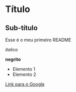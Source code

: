 # Título

## Sub-título

Esse é o meu primeiro README

*italico*

**negrito**

- Elemento 1 
- Elemento 2

[Link para o Google](https://mail.google.com/mail/u/0/?tab=rm&ogbl)

